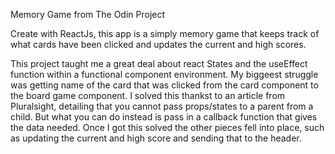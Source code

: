 Memory Game from The Odin Project

Create with ReactJs, this app is a simply memory game that keeps track of what cards have been clicked and updates the current and high scores.

This project taught me a great deal about react States and the useEffect function within a functional component environment. 
My biggeest struggle was getting name of the card that was clicked from the card component to the board game component. I solved this thankst to an article from Pluralsight, detailing that you cannot pass props/states to a parent from a child. But what you can do instead is pass in a callback function that gives the data needed. Once I got this solved the other pieces fell into place, such as updating the current and high score and sending that to the header. 
